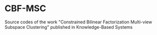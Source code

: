 # CBF-MSC
Source codes of the work "Constrained Bilinear Factorization Multi-view Subspace Clustering" published in Knowledge-Based Systems
